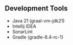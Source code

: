 ## Development Tools

- Java 21 (graal-vm-jdk21)
- Intellij IDEA
- SonarLint
- Gradle (gradle-8.4-rc-1)